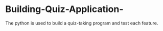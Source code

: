 # Building-Quiz-Application-
The python is used to build a quiz-taking program and test each feature.
